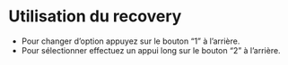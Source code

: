 # Utilisation du recovery

* Pour changer d’option appuyez sur le bouton “1” à l’arrière.
* Pour sélectionner effectuez un appui long sur le bouton “2” à l’arrière.
